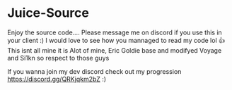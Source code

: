 # Juice-Source

Enjoy the source code.... Please message me on discord if you use this in your client :) 
I would love to see how you mannaged to read my code lol :thumbsup:
This isnt all mine it is Alot of mine, Eric Goldie base and modifyed Voyage and Si1kn so respect to those guys


If you wanna join my dev discord check out my progression https://discord.gg/QRKjqkm2bZ :)
